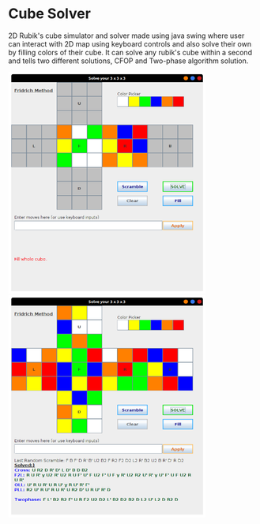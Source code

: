 # Cube Solver
2D Rubik's cube simulator and solver made using java swing where user can interact with 2D map using keyboard controls and also solve their own by filling colors of their cube. It can solve any rubik's cube within a second and tells two different solutions, CFOP and Two-phase algorithm solution.

<img src = "Screenshots/fill.png" width = "400" height = "450">   <img src = "Screenshots/solution.png" width = "400" height = "450">
